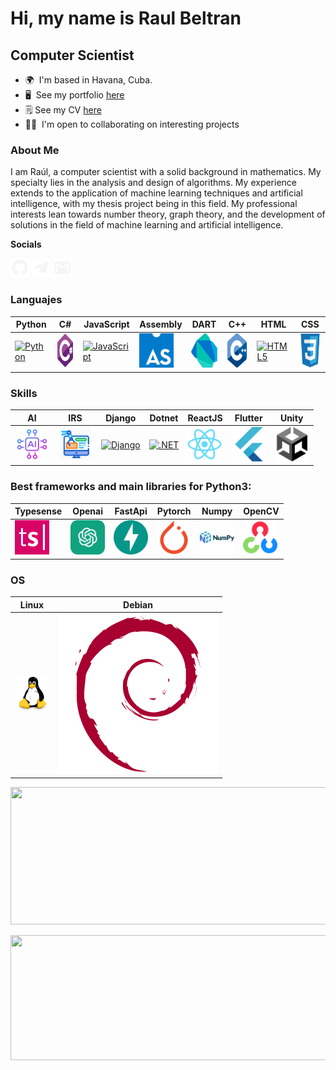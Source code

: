 # Hi, my name is Raul Beltran

## Computer Scientist
* 🌍  I'm based in Havana, Cuba.
* 🖥️  See my portfolio [here](https://rb58853.github.io/CV/)
* 🗒️  See my CV [here](https://github.com/rb58853/rb58853/raw/main/assets/cv%20.pdf)
* 🤝🏻  I'm open to collaborating on interesting projects

### About Me
I am Raúl, a computer scientist with a solid background in mathematics. My specialty lies in the analysis and design of algorithms. My experience extends to the application of machine learning techniques and artificial intelligence, with my thesis project being in this field.
My professional interests lean towards number theory, graph theory, and the development of solutions in the field of machine learning and artificial intelligence.

**Socials**
<p align="left"> <a href="https://www.github.com/rb58853" target="_blank" rel="noreferrer"><img src="assets/github.svg" width="30" height="30" /></a> <a href="https://t.me/rb58853" target="_blank" rel="noreferrer"><img src="assets/telegram.svg" width="30" height="30" /></a> <a href="mailto:rb58853@gmail.com" target="_blank" rel="noreferrer"><img src="assets/gmail.svg" width="30" height="30" /></a></p>

### Languajes
| Python                                                                                                                                                                                                                                |C#                                                                                                                                                                                                                                  | JavaScript                                                                                                                                                                                                                                                                    | Assembly                                                                                                                                                   | DART                                                                                                                                                                                   | C++                                                                                                                                                                                            | HTML                                                                                                                                                                                                                                                                | CSS                                                                                                                                                                                    |
| ------------------------------------------------------------------------------------------------------------------------------------------------------------------------------------------------------------------------------------- | --------------------------------------------------------------------------------------------------------------------------------------------------------------------------------------------------------------------------------------- | ----------------------------------------------------------------------------------------------------------------------------------------------------------------------------------------------------------------------------------------------------------------------------- | ---------------------------------------------------------------------------------------------------------------------------------------------------------- | -------------------------------------------------------------------------------------------------------------------------------------------------------------------------------------- | ---------------------------------------------------------------------------------------------------------------------------------------------------------------------------------------------- | ------------------------------------------------------------------------------------------------------------------------------------------------------------------------------------------------------------------------------------------------------------------- | -------------------------------------------------------------------------------------------------------------------------------------------------------------------------------------- |
| <a href="https://www.python.org/" target="_blank" rel="noreferrer"><img src="https://raw.githubusercontent.com/danielcranney/readme-generator/main/public/icons/skills/python-colored.svg" width="55" height="55" alt="Python" /></a> | <a href="https://docs.microsoft.com/en-us/dotnet/csharp/" target="_blank" rel="noreferrer"><img src="https://raw.githubusercontent.com/devicons/devicon/master/icons/csharp/csharp-original.svg" minwidth= "55" minheight="55" width="55" height="55" alt="C#" /></a> | <a href="https://developer.mozilla.org/en-US/docs/Web/JavaScript" target="_blank" rel="noreferrer"><img src="https://raw.githubusercontent.com/danielcranney/readme-generator/main/public/icons/skills/javascript-colored.svg" width="55" height="55" alt="JavaScript" /></a> | <a href="" target="_blank" rel="noreferrer"><img src="https://github.com/rb58853/rb58853/raw/main/assets/asm.svg" width="55" height="55" alt="MIPS" /></a> | <a href="" target="_blank" rel="noreferrer"><img src="https://raw.githubusercontent.com/devicons/devicon/master/icons/dart/dart-original.svg" width="55" height="55" alt="MIPS" /></a> | <a href="" target="_blank" rel="noreferrer"><img src="https://raw.githubusercontent.com/devicons/devicon/master/icons/cplusplus/cplusplus-original.svg" width="55" height="55" alt="C#" /></a> | <a href="https://developer.mozilla.org/en-US/docs/Glossary/HTML5" target="_blank" rel="noreferrer"><img src="https://raw.githubusercontent.com/danielcranney/readme-generator/main/public/icons/skills/html5-colored.svg" width="55" height="55" alt="HTML5" /></a> | <a href="" target="_blank" rel="noreferrer"> <img src="https://raw.githubusercontent.com/devicons/devicon/master/icons/css3/css3-original.svg" width="55" height="55" alt="CSS"/> </a> |
        

### Skills
| AI                                                                                                                                                           | IRS                                                                                                                                                      | Django                                                                                                                                                                                                                                      | Dotnet                                                                                                                                                                                                                                           | ReactJS                                                                                                                                                                                | Flutter                                                                                                                                                                                    | Unity                                                                                                                                                                                     |
| ------------------------------------------------------------------------------------------------------------------------------------------------------------ | -------------------------------------------------------------------------------------------------------------------------------------------------------- | ------------------------------------------------------------------------------------------------------------------------------------------------------------------------------------------------------------------------------------------- | ------------------------------------------------------------------------------------------------------------------------------------------------------------------------------------------------------------------------------------------------ | -------------------------------------------------------------------------------------------------------------------------------------------------------------------------------------- | ------------------------------------------------------------------------------------------------------------------------------------------------------------------------------------------ | ----------------------------------------------------------------------------------------------------------------------------------------------------------------------------------------- |
| <a href="" target="_blank" rel="noreferrer"><img src="https://github.com/rb58853/rb58853/raw/main/assets/AI.webp" width="55" height="55" alt="Python" /></a> | <a href="" target="_blank" rel="noreferrer"><img src="https://github.com/rb58853/rb58853/raw/main/assets/irs.webp" width="55" height="55" alt="C#"/></a> | <a href="https://www.djangoproject.com" target="_blank" rel="noreferrer"><img src="https://raw.githubusercontent.com/danielcranney/readme-generator/main/public/icons/skills/django-colored.svg" width="55" height="55" alt="Django" /></a> | <a href="https://dotnet.microsoft.com/en-us/" target="_blank" rel="noreferrer"><img src="https://raw.githubusercontent.com/danielcranney/readme-generator/main/public/icons/skills/dot-net-colored.svg" width="55" height="55" alt=".NET" /></a> | <a href="" target="_blank" rel="noreferrer"><img src="https://raw.githubusercontent.com/devicons/devicon/master/icons/react/react-original.svg" width="55" height="55" alt="C#" /></a> | <a href="" target="_blank" rel="noreferrer"><img src="https://raw.githubusercontent.com/devicons/devicon/master/icons/flutter/flutter-original.svg" width="55" height="55" alt="C#" /></a> | <a href="" target="_blank" rel="noreferrer"><img src="https://raw.githubusercontent.com/devicons/devicon/master/icons/unity/unity-original.svg" width="55" height="55" alt="HTML5" /></a> |


### Best frameworks and main libraries for Python3:
| Typesense                                                                                                                                                           | Openai                                                                                                                                                          | FastApi                                                                                                                                                                             | Pytorch                                                                                                                                               | Numpy                                                                                                                                                 | OpenCV                                                                                                                                     |
| ------------------------------------------------------------------------------------------------------------------------------------------------------------------- | --------------------------------------------------------------------------------------------------------------------------------------------------------------- | ----------------------------------------------------------------------------------------------------------------------------------------------------------------------------------- | ----------------------------------------------------------------------------------------------------------------------------------------------------- | ----------------------------------------------------------------------------------------------------------------------------------------------------- | ------------------------------------------------------------------------------------------------------------------------------------------ |
| <a href="" target="_blank" rel="noreferrer"><img src="https://github.com/rb58853/rb58853/raw/main/assets/typesense.webp" width="55" height="55" alt="Python" /></a> | <a href="" target="_blank" rel="noreferrer"><img src="https://github.com/rb58853/rb58853/raw/main/assets/openai.svg" width="55" height="55" alt="openai" /></a> | <a href="" target="_blank" rel="noreferrer"><img src="https://github.com/devicons/devicon/raw/master/icons/fastapi/fastapi-original.svg" width="55" height="55" alt="Python" /></a> | <img src="https://github.com/devicons/devicon/blob/master/icons/pytorch/pytorch-original.svg" title="Pytorch"  alt="Pytorch" width="55" height="55"/> | <img src="https://github.com/devicons/devicon/blob/master/icons/numpy/numpy-original-wordmark.svg" title="Numpy" alt="Numpy" width="55" height="55"/> | <img src="https://github.com/devicons/devicon/blob/master/icons/opencv/opencv-original.svg" title="mpl" alt="mpl" width="55" height="55"/> |

### OS
|Linux|Debian|
|-----|------|
|<a href = "https://www.privacyguides.org/en/os/linux-overview/#:~:text=Linux%20is%20an%20open%2Dsource,computers%20from%20the%20ground%20up."> <img src="https://raw.githubusercontent.com/devicons/devicon/master/icons/linux/linux-original.svg" title="Linux" alt="Linux" width="55" height="55"/> </a> |<a href = "https://operavps.com/blog/what-is-debian/#:~:text=Debian%20is%20free%2C%20open%2Dsource,Linux%20are%20based%20on%20it."><img src="https://raw.githubusercontent.com/devicons/devicon/master/icons/debian/debian-original.svg"/> </a> |


<p align="center">
  <img width="800" height="220" src="https://streak-stats.demolab.com?user=rb58853&theme=highcontrast&hide_border=true&border_radius=5&card_width=800">
</p>

<p align="center">
  <!-- <img width="600" height="200" src="https://github-readme-stats.vercel.app/api?username=rb58853&show_icons=true&theme=vision-friendly-dark"> -->
  <img width="600" height="200" src="https://github-readme-stats.vercel.app/api/top-langs/?username=rb58853&layout=donut&theme=radical&hide=jupyter,ipynb">
</p>
 
